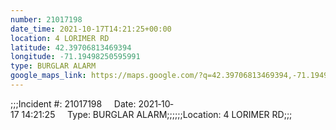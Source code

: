 ```yaml
---
number: 21017198
date_time: 2021-10-17T14:21:25+00:00
location: 4 LORIMER RD
latitude: 42.39706813469394
longitude: -71.19498250595991
type: BURGLAR ALARM
google_maps_link: https://maps.google.com/?q=42.39706813469394,-71.19498250595991
---
```


;;;Incident #: 21017198     Date: 2021‐10‐17 14:21:25     Type: BURGLAR ALARM;;;;;;Location: 4 LORIMER RD;;;
